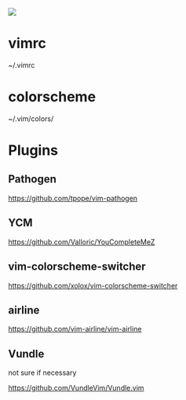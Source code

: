![](https://c7.staticflickr.com/9/8138/29831678110_39867512ab_n.jpg)
# vimrc
~/.vimrc
# colorscheme
~/.vim/colors/
# Plugins
## Pathogen
https://github.com/tpope/vim-pathogen
## YCM
https://github.com/Valloric/YouCompleteMeZ
## vim-colorscheme-switcher
https://github.com/xolox/vim-colorscheme-switcher
## airline
https://github.com/vim-airline/vim-airline 
## Vundle
not sure if necessary

https://github.com/VundleVim/Vundle.vim
